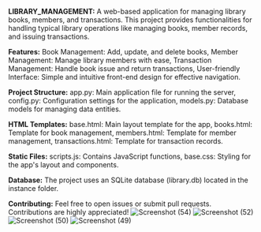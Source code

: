 **LIBRARY_MANAGEMENT:**
A web-based application for managing library books, members, and transactions.
This project provides functionalities for handling typical library operations like managing books, member records, and issuing transactions.

**Features:**
Book Management: Add, update, and delete books,
Member Management: Manage library members with ease,
Transaction Management: Handle book issue and return transactions,
User-friendly Interface: Simple and intuitive front-end design for effective navigation.

**Project Structure:**
app.py: Main application file for running the server,
config.py: Configuration settings for the application,
models.py: Database models for managing data entities.

**HTML Templates:**
base.html: Main layout template for the app,
books.html: Template for book management,
members.html: Template for member management,
transactions.html: Template for transaction records.

**Static Files:**
scripts.js: Contains JavaScript functions,
base.css: Styling for the app's layout and components.

**Database:**
The project uses an SQLite database (library.db) located in the instance folder.

**Contributing:**
Feel free to open issues or submit pull requests. Contributions are highly appreciated!
![Screenshot (54)](https://github.com/user-attachments/assets/d812c07c-77da-497b-a633-3cc71746568f)
![Screenshot (52)](https://github.com/user-attachments/assets/810a3154-2bb6-4181-b0f5-c6b13a15329e)
![Screenshot (50)](https://github.com/user-attachments/assets/8d6b3093-e444-43d8-9349-f30f07f2229a)
![Screenshot (49)](https://github.com/user-attachments/assets/6238c5cb-839c-4643-ac97-f3c366855162)



